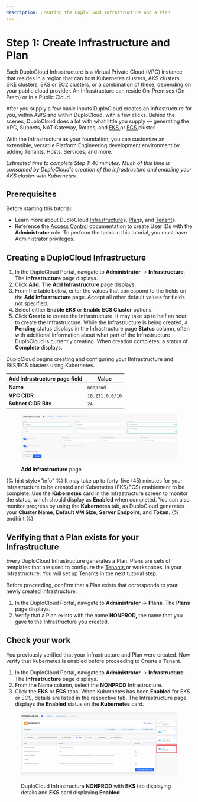 ```yaml
---
description: Creating the DuploCloud Infrastructure and a Plan
---
```


# Step 1:  Create Infrastructure and Plan

Each DuploCloud Infrastructure is a Virtual Private Cloud (VPC) instance that resides in a region that can host Kubernetes clusters, AKS clusters, GKE clusters, EKS or EC2 clusters, or a combination of these, depending on your public cloud provider. An Infrastructure can reside On-Premises (On-Prem) or in a Public Cloud.

After you supply a few basic inputs DuploCloud creates an Infrastructure for you, within AWS and within DuploCloud, with a few clicks. Behind the scenes, DuploCloud does a lot with what little you supply — generating the VPC, Subnets, NAT Gateway, Routes, and [EKS ](https://docs.aws.amazon.com/eks/)or [ECS ](https://docs.aws.amazon.com/ecs/)cluster.

With the Infrastructure as your foundation, you can customize an extensible, versatile Platform Engineering development environment by adding Tenants, Hosts, Services, and more.

_Estimated time to complete Step 1: 40 minutes. Much of this time is consumed by DuploCloud's creation of the Infrastructure and enabling your AKS cluster with Kubernetes._

## Prerequisites

Before starting this tutorial:

* Learn more about DuploCloud [Infrastructure](../../getting-started/application-focussed-interface/infrastructure.md)s, [Plan](../../getting-started/application-focussed-interface/plan.md)s, and [Tenant](../../getting-started/application-focussed-interface/tenant.md)s.
* Reference the [Access Control](../../administrator-tools/access-control/) documentation to create User IDs with the **Administrator** role. To perform the tasks in this tutorial, you must have Administrator privileges.

## Creating a DuploCloud Infrastructure

1. In the DuploCloud Portal, navigate to **Administrator** -> **Infrastructure**. The **Infrastructure** page displays.
2. Click **Add**. The **Add Infrastructure** page displays.
3. From the table below, enter the values that correspond to the fields on the **Add Infrastructure** page. Accept all other default values for fields not specified.&#x20;
4. Select either **Enable EKS** or **Enable ECS Cluster** options.
5. Click **Create** to create the Infrastructure. It may take up to half an hour to create the Infrastructure. While the Infrastructure is being created, a **Pending** status displays in the Infrastructure page **Status** column, often with additional information about what part of the Infrastructure DuploCloud is currently creating. When creation completes, a status of **Complete** displays.&#x20;

DuploCloud begins creating and configuring your IInfrastructure and EKS/ECS clusters using Kubernetes.&#x20;

| Add Infrastructure page field | Value           |
| ----------------------------- | --------------- |
| **Name**                      | `nonprod`       |
| **VPC CIDR**                  | `10.221.0.0/16` |
| **Subnet CIDR Bits**          | `24`            |

<figure><img src="../../.gitbook/assets/AWS_QS_1.png" alt=""><figcaption><p><strong>Add Infrastructure</strong> page</p></figcaption></figure>

{% hint style="info" %}
It may take up to forty-five (45) minutes for your Infrastructure to be created and Kubernetes (EKS/ECS) enablement to be complete. Use the **Kubernetes** card in the Infrastructure screen to monitor the status, which should display as **Enabled** when completed. You can also monitor progress by using the **Kubernetes** tab, as DuploCloud generates your **Cluster Name**, **Default VM Size**, **Server Endpoint**, and **Token**.&#x20;
{% endhint %}

## Verifying that a Plan exists for your Infrastructure

Every DuploCloud Infrastructure generates a Plan. Plans are sets of templates that are used to configure the [Tenants ](../../getting-started/application-focussed-interface/tenant.md)or workspaces, in your Infrastructure. You will set up Tenants in the next tutorial step.

Before proceeding, confirm that a Plan exists that corresponds to your newly created Infrastructure.

1. In the DuploCloud Portal, navigate to **Administrator** -> **Plans**. The **Plans** page displays.
2. Verify that a Plan exists with the name **NONPROD,** the name that you gave to the Infrastructure you created.

## Check your work

You previously verified that your Infrastructure and Plan were created. Now verify that Kubernetes is enabled before proceeding to Create a Tenant.

1. In the DuploCloud Portal, navigate to **Administrator** -> **Infrastructure**. The **Infrastructure** page displays.
2. From the Name column, select the **NONPROD** Infrastructure.
3. Click the **EKS** or **ECS** tabs. When Kubernetes has been **Enabled** for EKS or ECS, details are listed in the respective tab. The Infrastructure page displays the **Enabled** status on the **Kubernetes** card.

<figure><img src="../../.gitbook/assets/AWS_QS_2.png" alt=""><figcaption><p>DuploCloud Infrastructure <strong>NONPROD</strong> with <strong>EKS</strong> tab displaying details and <strong>EKS</strong> card displaying <strong>Enabled</strong> </p></figcaption></figure>



